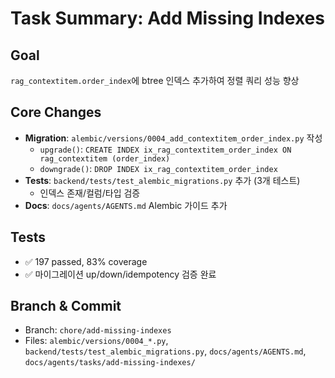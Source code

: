 # Task Summary: Add Missing Indexes

## Goal
`rag_contextitem.order_index`에 btree 인덱스 추가하여 정렬 쿼리 성능 향상

## Core Changes
- **Migration**: `alembic/versions/0004_add_contextitem_order_index.py` 작성
  - `upgrade()`: `CREATE INDEX ix_rag_contextitem_order_index ON rag_contextitem (order_index)`
  - `downgrade()`: `DROP INDEX ix_rag_contextitem_order_index`
- **Tests**: `backend/tests/test_alembic_migrations.py` 추가 (3개 테스트)
  - 인덱스 존재/컬럼/타입 검증
- **Docs**: `docs/agents/AGENTS.md` Alembic 가이드 추가

## Tests
- ✅ 197 passed, 83% coverage
- ✅ 마이그레이션 up/down/idempotency 검증 완료

## Branch & Commit
- Branch: `chore/add-missing-indexes`
- Files: `alembic/versions/0004_*.py`, `backend/tests/test_alembic_migrations.py`, `docs/agents/AGENTS.md`, `docs/agents/tasks/add-missing-indexes/`
